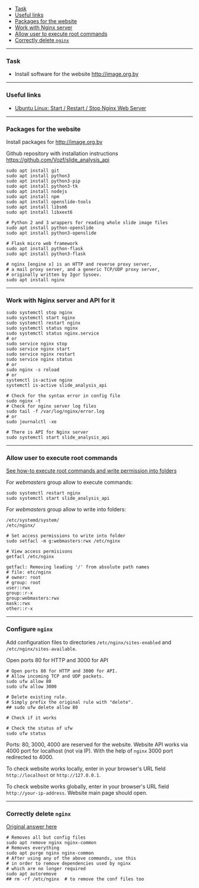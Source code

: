    - [Task](#task)
   - [Useful links](#links)
   - [Packages for the website](#website)
   - [Work with Nginx server](#work)
   - [Allow user to execute root commands](#grant)
   - [Correctly delete `nginx`](#nginx)

---
### <a name="task" />Task
   - Install software for the website http://image.org.by

---
### <a name="links" />Useful links
   - [Ubuntu Linux: Start / Restart / Stop Nginx Web Server](https://www.cyberciti.biz/faq/nginx-restart-ubuntu-linux-command)

---
### <a name="website" />Packages for the website

Install packages for http://image.org.by

Github repository with installation instructions https://github.com/Vozf/slide_analysis_api

```shell
sudo apt install git
sudo apt install python3
sudo apt install python3-pip
sudo apt install python3-tk
sudo apt install nodejs
sudo apt install npm
sudo apt install openslide-tools
sudo apt install libsm6
sudo apt install libxext6

# Python 2 and 3 wrappers for reading whole slide image files
sudo apt install python-openslide
sudo apt install python3-openslide

# Flask micro web framework
sudo apt install python-flask
sudo apt install python3-flask

# nginx [engine x] is an HTTP and reverse proxy server,
# a mail proxy server, and a generic TCP/UDP proxy server,
# originally written by Igor Sysoev.
sudo apt install nginx
```

---
### <a name="work" />Work with Nginx server and API for it

```shell
sudo systemctl stop nginx
sudo systemctl start nginx
sudo systemctl restart nginx
sudo systemctl status nginx
sudo systemctl status nginx.service
# or
sudo service nginx stop
sudo service nginx start
sudo service nginx restart
sudo service nginx status
# or
sudo nginx -s reload
# or
systemctl is-active nginx
systemctl is-active slide_analysis_api

# Check for the syntax error in config file
sudo nginx -t
# Check for nginx server log files
sudo tail -f /var/log/nginx/error.log
# or
sudo journalctl -xe

# There is API for Nginx server
sudo systemctl start slide_analysis_api
```

---
### <a name="grant" />Allow user to execute root commands

[See how-to execute root commands and write permission into folders](02_How-tos.md#exec)

For *webmasters* group allow to execute commands:
```shell
sudo systemctl restart nginx
sudo systemctl start slide_analysis_api
```

For *webmasters* group allow to write into folders:

```shell
/etc/systemd/system/
/etc/nginx/

# Set access permissions to write into folder
sudo setfacl -m g:webmasters:rwx /etc/nginx

# View access permisisons
getfacl /etc/nginx

getfacl: Removing leading '/' from absolute path names
# file: etc/nginx
# owner: root
# group: root
user::rwx
group::r-x
group:webmasters:rwx
mask::rwx
other::r-x
```

---
### <a name="configure" />Configure `nginx`

Add configuration files to directories
`/etc/nginx/sites-enabled` and `/etc/nginx/sites-available`.

Open ports 80 for HTTP and 3000 for API

```shell
# Open ports 80 for HTTP and 3000 for API.
# Allow incoming TCP and UDP packets.
sudo ufw allow 80
sudo ufw allow 3000

# Delete existing rule.
# Simply prefix the original rule with "delete".
## sudo ufw delete allow 80

# Check if it works

# Check the status of ufw
sudo ufw status
```

Ports: 80, 3000, 4000 are reserved for the website.
Website API works via 4000 port for localhost (not via IP).
With the help of `nginx` 3000 port redirected to 4000.

To check website works locally, enter in your browser's URL
field `http://localhost` or `http://127.0.0.1`.

To check website works globally, enter in your browser's URL
field `http://your-ip-address`. Website main page should open.

---
### <a name="nginx" />Correctly delete `nginx`

[Original answer here](https://askubuntu.com/questions/235347/what-is-the-best-way-to-uninstall-nginx)

```shell
# Removes all but config files
sudo apt remove nginx nginx-common
# Removes everything
sudo apt purge nginx nginx-common
# After using any of the above commands, use this
# in order to remove dependencies used by nginx
# which are no longer required
sudo apt autoremove
## rm -rf /etc/nginx  # to remove the conf files too
```

